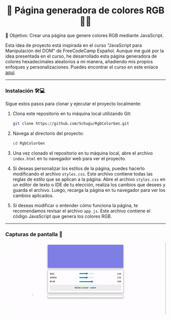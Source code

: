 <h1 align='center'>🌟 Página generadora de colores RGB 🎨🌟</h1>

🎯 Objetivo: Crear una página que genere colores RGB mediante JavaScript. 

Esta idea de proyecto está inspirada en el curso "JavaScript para Manipulación del DOM" de FreeCodeCamp Español. Aunque me guié por la idea presentada en el curso, he desarrollado esta página generadora de colores hexadecimales aleatorios a mi manera, añadiendo mis propios enfoques y personalizaciones. Puedes encontrar el curso en este enlace [aquí](https://www.youtube.com/watch?v=koiPxFFiqJ4 "Click aquí").

------------

### Instalación 🛠️💻

Sigue estos pasos para clonar y ejecutar el proyecto localmente:

1. Clona este repositorio en tu máquina local utilizando Git:

    ```bash
    git clone https://github.com/Schugu/RgbColorGen.git
    ```

2. Navega al directorio del proyecto:

    ```bash
    cd RgbColorGen
    ```

3. Una vez clonado el repositorio en tu máquina local, abre el archivo `index.html` en tu navegador web para ver el proyecto.

4. Si deseas personalizar los estilos de la página, puedes hacerlo modificando el archivo `styles.css`. Este archivo contiene todas las reglas de estilo que se aplican a la página. Abre el archivo `styles.css` en un editor de texto o IDE de tu elección, realiza los cambios que desees y guarda el archivo. Luego, recarga la página en tu navegador para ver los cambios aplicados.

5. Si deseas modificar o entender cómo funciona la página, te recomendamos revisar el archivo `app.js`. Este archivo contiene el código JavaScript que genera los colores RGB.

------------

### Capturas de pantalla 📸
<img src='capturaDePantalla.gif' alt='CapturaDePantalla'>
